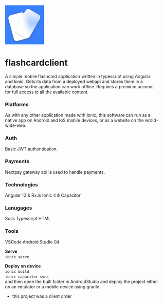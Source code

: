 ![Applicatin Logo](https://github.com/CedricMoore/flashcardclient/blob/master/src/assets/icon/favicon.png?raw=true)

# flashcardclient
A simple mobile flashcard application written in typescript using Angular and Ionic.
Gets its data from a deployed webapi and stores them in a database so the application can work offline.
Requires a premium account for full access to all the available content.

### Platforms
As with any other application made with Ionic, this software can run as a native app on Android and IoS mobile devices, or as a website on the wrold-wide-web.

### Auth
Basic JWT authentication.

### Payments
Nextpay gateway api is used to handle payments.

### Technologies
Angular 12 & RxJs
Ionic 4 & Capacitor

### Lanugages
Scss
Typescript
HTML

### Tools
VSCode
Android Studio
Git

**Serve**  
` ionic serve `

**Deploy on device**  
` ionic build `  
` ionic capacitor sync `  
and then open the built folder in AndroidStudio and deploy the project either on an emulator or a mobile device using gradle.  


- this project was a client order
